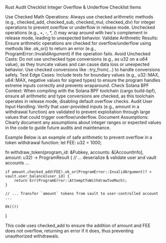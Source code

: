 Rust Audit Checklist
Integer Overflow & Underflow
Checklist Items

Use Checked Math Operations: Always use checked arithmetic methods (e.g., checked_add, checked_sub, checked_mul, checked_div) for integer operations to prevent overflow or underflow in release mode. Unchecked operations (e.g., +, -, *, /) may wrap around with two's complement in release mode, leading to unexpected behavior.
Validate Arithmetic Results: Ensure arithmetic operations are checked for overflow/underflow using methods like .ok_or() to return an error (e.g., ProgramError::InvalidArgument) if the operation fails.
Avoid Unchecked Casts: Do not use unchecked type conversions (e.g., as u32 on a u64 value), as they truncate values and can cause data loss or unexpected behavior. Use checked conversions like <type>::try_from(...) to handle conversions safely.
Test Edge Cases: Include tests for boundary values (e.g., u32::MAX, u64::MAX, negative values for signed types) to ensure the program handles extreme inputs correctly and prevents wraparound.
Check Solana BPF Context: When compiling with the Solana BPF toolchain (cargo build-bpf), ensure all arithmetic and type conversions are checked, as this toolchain operates in release mode, disabling default overflow checks.
Audit User Input Handling: Verify that user-provided inputs (e.g., amount in a withdrawal function) are validated to prevent exploitation through large values that could trigger overflow/underflow.
Document Assumptions: Clearly document any assumptions about integer ranges or expected values in the code to guide future audits and maintenance.

Example
Below is an example of safe arithmetic to prevent overflow in a token withdrawal function:
let FEE: u32 = 1000;

fn withdraw_token(program_id: &Pubkey, accounts: &[AccountInfo], amount: u32) -> ProgramResult {
    // ... deserialize & validate user and vault accounts ...

    if amount.checked_add(FEE).ok_or(ProgramError::InvalidArgument)? > vault.user_balance[user_id] {
        return Err(ProgramError::AttemptToWithdrawTooMuch);
    }

    // ... Transfer `amount` tokens from vault to user-controlled account ...

    Ok(())
}

This code uses checked_add to ensure the addition of amount and FEE does not overflow, returning an error if it does, thus preventing unauthorized withdrawals.